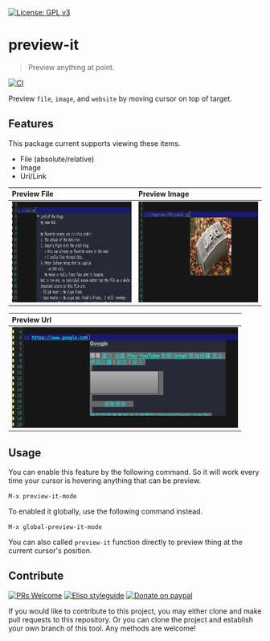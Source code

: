 [![License: GPL v3](https://img.shields.io/badge/License-GPL%20v3-blue.svg)](https://www.gnu.org/licenses/gpl-3.0)

# preview-it
> Preview anything at point.

[![CI](https://github.com/jcs-elpa/preview-it/actions/workflows/test.yml/badge.svg)](https://github.com/jcs-elpa/preview-it/actions/workflows/test.yml)

Preview `file`, `image`, and `website` by moving cursor on top of target.

## Features

This package current supports viewing these items.

* File (absolute/relative)
* Image
* Url/Link

| Preview File                                         | Preview Image                                         |
|:-----------------------------------------------------|:------------------------------------------------------|
| <img src="./etc/file.png" width="450" height="200"/> | <img src="./etc/image.png" width="450" height="200"/> |

| Preview Url                                         |
|:----------------------------------------------------|
| <img src="./etc/url.png" width="450" height="200"/> |

## Usage

You can enable this feature by the following command. So it will work every time
your cursor is hovering anything that can be preview.

```
M-x preview-it-mode
```

To enabled it globally, use the following command instead.

```
M-x global-preview-it-mode
```

You can also called `preview-it` function directly to preview thing at the current
cursor's position.

## Contribute

[![PRs Welcome](https://img.shields.io/badge/PRs-welcome-brightgreen.svg)](http://makeapullrequest.com)
[![Elisp styleguide](https://img.shields.io/badge/elisp-style%20guide-purple)](https://github.com/bbatsov/emacs-lisp-style-guide)
[![Donate on paypal](https://img.shields.io/badge/paypal-donate-1?logo=paypal&color=blue)](https://www.paypal.me/jcs090218)

If you would like to contribute to this project, you may either
clone and make pull requests to this repository. Or you can
clone the project and establish your own branch of this tool.
Any methods are welcome!
